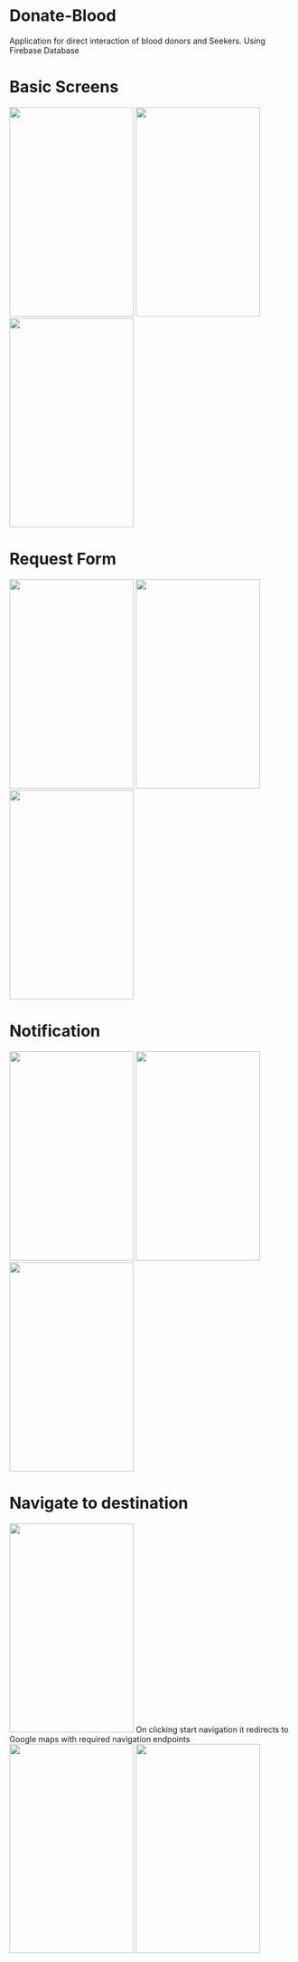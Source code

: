 # Donate-Blood
Application for direct interaction of blood donors and Seekers. Using Firebase Database

# Basic Screens
<image src="images/image1.png" width="220" height="370"> <image src="images/image2.png" width="220" height="370"> <image src="images/image3.png" width="220" height="370">

# Request Form
<image src="images/image4.png" width="220" height="370"> <image src="images/image5.png" width="220" height="370"> <image src="images/image6.png" width="220" height="370">

# Notification
<image src="images/image7.png" width="220" height="370"> <image src="images/image8.png" width="220" height="370"> <image src="images/image9.png" width="220" height="370">

# Navigate to destination 

<image src="images/image10.png" width="220" height="370">
  On clicking start navigation it redirects to Google maps with required navigation endpoints
  <image src="images/image11.png" width="220" height="370"> <image src="images/image13.png" width="220" height="370">




